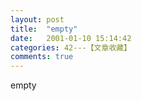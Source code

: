 ```yaml
---
layout: post
title:  "empty"
date:   2001-01-10 15:14:42
categories: 42---【文章收藏】
comments: true
---
```

empty
